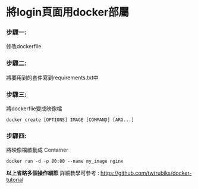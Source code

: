 # 將login頁面用docker部屬

### 步驟一:
修改dockerfile
### 步驟二:
將要用到的套件寫到requirements.txt中
### 步驟三:
將dockerfile變成映像檔
```
docker create [OPTIONS] IMAGE [COMMAND] [ARG...]
```
### 步驟四:
將映像檔啟動成 Container
```
docker run -d -p 80:80 --name my_image nginx
```

**以上省略多個操作細節**
詳細教學可參考 : https://github.com/twtrubiks/docker-tutorial
